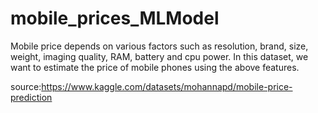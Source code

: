 # mobile_prices_MLModel
Mobile price depends on various factors such as resolution, brand, size, weight, imaging quality, RAM, battery and cpu power. In this dataset, we want to estimate the price of mobile phones using the above features.

source:https://www.kaggle.com/datasets/mohannapd/mobile-price-prediction
